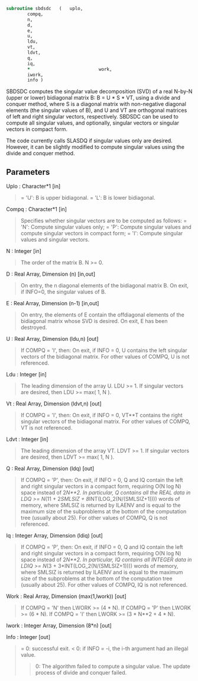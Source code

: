 ```fortran
subroutine sbdsdc	(	uplo,
		compq,
		n,
		d,
		e,
		u,
		ldu,
		vt,
		ldvt,
		q,
		iq,
		*                          work,
		iwork,
		info )
```

 SBDSDC computes the singular value decomposition (SVD) of a real
 N-by-N (upper or lower) bidiagonal matrix B:  B = U * S * VT,
 using a divide and conquer method, where S is a diagonal matrix
 with non-negative diagonal elements (the singular values of B), and
 U and VT are orthogonal matrices of left and right singular vectors,
 respectively. SBDSDC can be used to compute all singular values,
 and optionally, singular vectors or singular vectors in compact form.

 The code currently calls SLASDQ if singular values only are desired.
 However, it can be slightly modified to compute singular values
 using the divide and conquer method.

## Parameters
Uplo : Character*1 [in]
> = 'U':  B is upper bidiagonal.
> = 'L':  B is lower bidiagonal.

Compq : Character*1 [in]
> Specifies whether singular vectors are to be computed
> as follows:
> = 'N':  Compute singular values only;
> = 'P':  Compute singular values and compute singular
> vectors in compact form;
> = 'I':  Compute singular values and singular vectors.

N : Integer [in]
> The order of the matrix B.  N >= 0.

D : Real Array, Dimension (n) [in,out]
> On entry, the n diagonal elements of the bidiagonal matrix B.
> On exit, if INFO=0, the singular values of B.

E : Real Array, Dimension (n-1) [in,out]
> On entry, the elements of E contain the offdiagonal
> elements of the bidiagonal matrix whose SVD is desired.
> On exit, E has been destroyed.

U : Real Array, Dimension (ldu,n) [out]
> If  COMPQ = 'I', then:
> On exit, if INFO = 0, U contains the left singular vectors
> of the bidiagonal matrix.
> For other values of COMPQ, U is not referenced.

Ldu : Integer [in]
> The leading dimension of the array U.  LDU >= 1.
> If singular vectors are desired, then LDU >= max( 1, N ).

Vt : Real Array, Dimension (ldvt,n) [out]
> If  COMPQ = 'I', then:
> On exit, if INFO = 0, VT**T contains the right singular
> vectors of the bidiagonal matrix.
> For other values of COMPQ, VT is not referenced.

Ldvt : Integer [in]
> The leading dimension of the array VT.  LDVT >= 1.
> If singular vectors are desired, then LDVT >= max( 1, N ).

Q : Real Array, Dimension (ldq) [out]
> If  COMPQ = 'P', then:
> On exit, if INFO = 0, Q and IQ contain the left
> and right singular vectors in a compact form,
> requiring O(N log N) space instead of 2*N**2.
> In particular, Q contains all the REAL data in
> LDQ >= N*(11 + 2*SMLSIZ + 8*INT(LOG_2(N/(SMLSIZ+1))))
> words of memory, where SMLSIZ is returned by ILAENV and
> is equal to the maximum size of the subproblems at the
> bottom of the computation tree (usually about 25).
> For other values of COMPQ, Q is not referenced.

Iq : Integer Array, Dimension (ldiq) [out]
> If  COMPQ = 'P', then:
> On exit, if INFO = 0, Q and IQ contain the left
> and right singular vectors in a compact form,
> requiring O(N log N) space instead of 2*N**2.
> In particular, IQ contains all INTEGER data in
> LDIQ >= N*(3 + 3*INT(LOG_2(N/(SMLSIZ+1))))
> words of memory, where SMLSIZ is returned by ILAENV and
> is equal to the maximum size of the subproblems at the
> bottom of the computation tree (usually about 25).
> For other values of COMPQ, IQ is not referenced.

Work : Real Array, Dimension (max(1,lwork)) [out]
> If COMPQ = 'N' then LWORK >= (4 * N).
> If COMPQ = 'P' then LWORK >= (6 * N).
> If COMPQ = 'I' then LWORK >= (3 * N**2 + 4 * N).

Iwork : Integer Array, Dimension (8*n) [out]

Info : Integer [out]
> = 0:  successful exit.
> < 0:  if INFO = -i, the i-th argument had an illegal value.
> > 0:  The algorithm failed to compute a singular value.
> The update process of divide and conquer failed.

